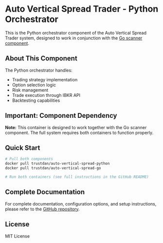 # Auto Vertical Spread Trader - Python Orchestrator

This is the Python orchestrator component of the Auto Vertical Spread Trader system, designed to work in conjunction with the [Go scanner component](https://hub.docker.com/r/trustdan/auto-vertical-spread-go).

## About This Component

The Python orchestrator handles:
- Trading strategy implementation
- Option selection logic
- Risk management
- Trade execution through IBKR API
- Backtesting capabilities

## Important: Component Dependency

**Note:** This container is designed to work together with the Go scanner component. The full system requires both containers to function properly.

## Quick Start

```bash
# Pull both components
docker pull trustdan/auto-vertical-spread-python
docker pull trustdan/auto-vertical-spread-go

# Run both containers (see full instructions in the GitHub README)
```

## Complete Documentation

For complete documentation, configuration options, and setup instructions, please refer to the [GitHub repository](https://github.com/trustdan/ibkr-trader).

## License

MIT License
